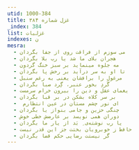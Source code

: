 ```yaml
---
utid: 1000-384
title: غزل شماره ۳۸۴
_index: 384
list: غزلیات
indexes: ن
mesra:
  - می سوزم از فراقت روی از جفا بگردان
  - هجران بلای ما شد یا رب بلا بگردان
  - مه جلوه مینماید بر سبز خنگ گردون
  - تا او به سر درآید بر رخش پا بگردان
  - مرغول را برافشان یعنی به رغم سنبل
  - گَردِ بخور عنبر، گِرد صبا بگردان
  - یغمای عقل و دین را بیرون خرام سرمست
  - بر سر کلاه بشکن در بر قبا بگردان
  - ‌ ای نور چشم مستان در عین انتظارم
  - چنگی حزین و جامی بنواز یا بگردان
  - دوران همی نویسد بر عارضش خطی خوش
  - یا رب نوشته‌ی ِ بَد از یار ما بگردان
  - حافظ ز خوبرویان بختت جز این قدر نیست
  - گر نیستت رضایی حکم قضا بگردان
---
```

